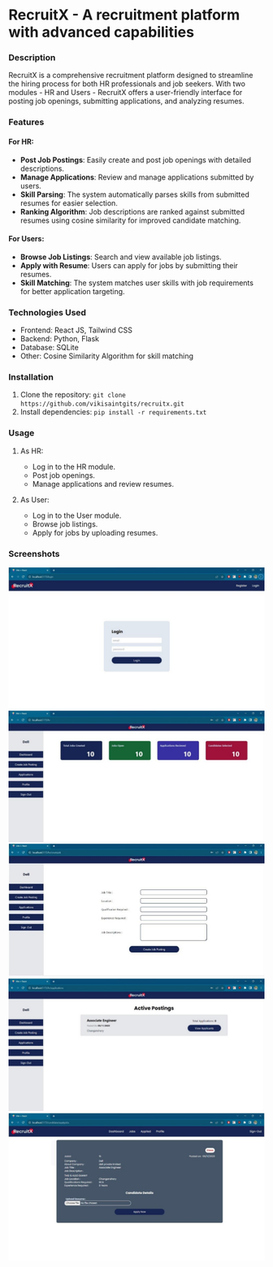 # RecruitX - A recruitment platform with advanced capabilities

### Description
RecruitX is a comprehensive recruitment platform designed to streamline the hiring process for both HR professionals and job seekers. With two modules - HR and Users - RecruitX offers a user-friendly interface for posting job openings, submitting applications, and analyzing resumes.

### Features

#### For HR:
- **Post Job Postings**: Easily create and post job openings with detailed descriptions.
- **Manage Applications**: Review and manage applications submitted by users.
- **Skill Parsing**: The system automatically parses skills from submitted resumes for easier selection.
- **Ranking Algorithm**: Job descriptions are ranked against submitted resumes using cosine similarity for improved candidate matching.

#### For Users:
- **Browse Job Listings**: Search and view available job listings.
- **Apply with Resume**: Users can apply for jobs by submitting their resumes.
- **Skill Matching**: The system matches user skills with job requirements for better application targeting.

### Technologies Used
- Frontend: React JS, Tailwind CSS
- Backend: Python, Flask
- Database: SQLite
- Other: Cosine Similarity Algorithm for skill matching

### Installation
1. Clone the repository: `git clone https://github.com/vikisaintgits/recruitx.git`
2. Install dependencies: `pip install -r requirements.txt`


### Usage
1. As HR:
   - Log in to the HR module.
   - Post job openings.
   - Manage applications and review resumes.
   
2. As User:
   - Log in to the User module.
   - Browse job listings.
   - Apply for jobs by uploading resumes.

### Screenshots

![Image](https://raw.githubusercontent.com/vikisaintgits/recruit-x/main/recruitx/screenshots/login.jpg)
![Image](https://raw.githubusercontent.com/vikisaintgits/recruit-x/main/recruitx/screenshots/hr_dash.jpg)
![Image](https://raw.githubusercontent.com/vikisaintgits/recruit-x/main/recruitx/screenshots/create_post.jpg)
![Image](https://raw.githubusercontent.com/vikisaintgits/recruit-x/main/recruitx/screenshots/active_post.jpg)
![Image](https://raw.githubusercontent.com/vikisaintgits/recruit-x/main/recruitx/screenshots/apply.jpg)
